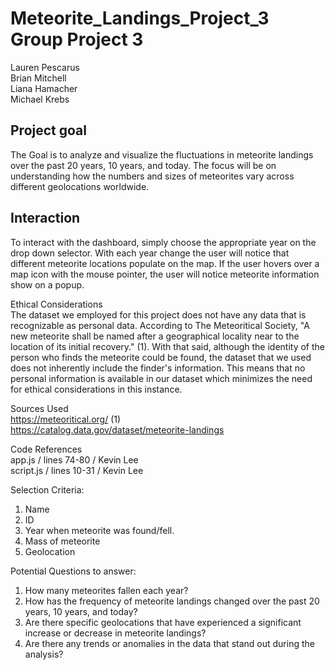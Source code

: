 # Meteorite_Landings_Project_3 Group Project 3
Lauren Pescarus  
Brian Mitchell  
Liana Hamacher  
Michael Krebs    


## Project goal   
The Goal is to analyze and visualize the fluctuations in meteorite landings over the past 20 years, 10 years, and today. The focus will be on understanding how the numbers and sizes of meteorites vary across different geolocations worldwide.  

## Interaction    
To interact with the dashboard, simply choose the appropriate year on the drop down selector. With each year change the user will notice that different meteorite locations populate on the map. If the user hovers over a map icon with the mouse pointer, the user will notice meteorite information show on a popup.  

Ethical Considerations  
The dataset we employed for this project does not have any data that is recognizable as personal data. According to The Meteoritical Society, "A new meteorite shall be named after a geographical locality near to the location of its initial recovery." (1). With that said, although the identity of the person who finds the meteorite could be found, the dataset that we used does not inherently include the finder's information. This means that no personal information is available in our dataset which minimizes the need for ethical considerations in this instance.  

Sources Used  
https://meteoritical.org/ (1)  
https://catalog.data.gov/dataset/meteorite-landings  

Code References  
app.js / lines 74-80 / Kevin Lee  
script.js / lines 10-31 / Kevin Lee  

Selection Criteria:  
1.	Name
2.	ID
3.	Year when meteorite was found/fell.
4.	Mass of meteorite
5.	Geolocation

Potential Questions to answer:  
1.	How many meteorites fallen each year?
2.	How has the frequency of meteorite landings changed over the past 20 years, 10 years, and today?
3.	Are there specific geolocations that have experienced a significant increase or decrease in meteorite landings?
4.	Are there any trends or anomalies in the data that stand out during the analysis?
 

